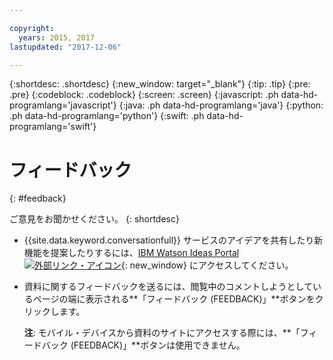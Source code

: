 ```yaml
---

copyright:
  years: 2015, 2017
lastupdated: "2017-12-06"

---
```


{:shortdesc: .shortdesc}
{:new_window: target="_blank"}
{:tip: .tip}
{:pre: .pre}
{:codeblock: .codeblock}
{:screen: .screen}
{:javascript: .ph data-hd-programlang='javascript'}
{:java: .ph data-hd-programlang='java'}
{:python: .ph data-hd-programlang='python'}
{:swift: .ph data-hd-programlang='swift'}

# フィードバック
{: #feedback}

ご意見をお聞かせください。
{: shortdesc}

- {{site.data.keyword.conversationfull}} サービスのアイデアを共有したり新機能を提案したりするには、[IBM Watson Ideas Portal ![外部リンク・アイコン](../../icons/launch-glyph.svg "外部リンク・アイコン")](https://ibm-watson.ideas.aha.io/?project=WCS){: new_window} にアクセスしてください。

- 資料に関するフィードバックを送るには、閲覧中のコメントしようとしているページの端に表示される**「フィードバック (FEEDBACK)」**ボタンをクリックします。

  **注**: モバイル・デバイスから資料のサイトにアクセスする際には、**「フィードバック (FEEDBACK)」**ボタンは使用できません。
